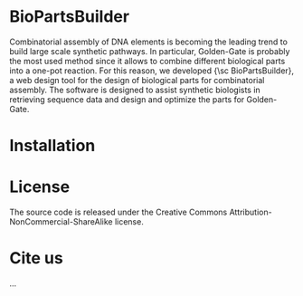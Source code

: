 BioPartsBuilder
===============

Combinatorial assembly of DNA elements is becoming the leading trend to build large scale synthetic pathways. In particular, Golden-Gate is probably the most used method since it allows to combine different biological parts into a one-pot reaction. 
For this reason, we developed {\sc BioPartsBuilder}, a web design tool for the design of biological parts for combinatorial assembly. The software is designed to assist synthetic biologists in retrieving sequence data and design and optimize the parts for Golden-Gate.

Installation
===

License
===

The source code is released under the Creative Commons Attribution-NonCommercial-ShareAlike license.

Cite us
===
...